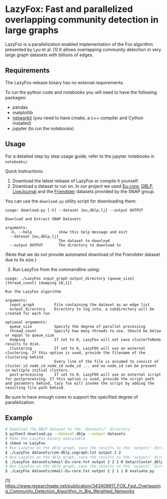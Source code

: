 # LazyFox: Fast and parallelized overlapping community detection in large graphs

LazyFox is a parallelization enabled implementation of the Fox algorithm presented by Lyu et al. [1]
It allows overlapping community detection in very large graph datasets with billions of edges.

## Requirements
The LazyFox release binary has no external requirements.

To run the python code and notebooks you will need to have the following packages:
- pandas
- matplotlib
- [networkit](https://github.com/networkit/networkit) (you need to have cmake, a c++ compiler and Cython installed)
- jupyter (to run the notebooks)

## Usage

For a detailed step by step usage guide, refer to the jupyter notebooks in `notebooks/`.

Quick Instructions:

1. Download the latest release of LazyFox or compile it yourself.
2. Download a dataset to run on. In our project we used 
[Eu-core](https://snap.stanford.edu/data/email-Eu-core.html),
[DBLP](https://snap.stanford.edu/data/com-DBLP.html),
[LiveJournal](https://snap.stanford.edu/data/com-LiveJournal.html) and the
[Friendster](https://snap.stanford.edu/data/com-Friendster.html) datasets provided by the SNAP group.

You can use the `download.py` utility script for downloading them:
```
usage: download.py [-h] --dataset {eu,dblp,lj} --output OUTPUT

Download and Extract SNAP Datasets

arguments:
  -h, --help            show this help message and exit
  --dataset {eu,dblp,lj}
                        The dataset to download
  --output OUTPUT       The directory to download to
```
(Note that we do not provide automated download of the Friendster dataset due to its size.)

3. Run LazyFox from the commandline using:
```
usage: ./LazyFox input_graph output_directory [queue_size] [thread_count] [dumping {0,1}]

Run the LazyFox algorithm

arguments:
  input_graph         File containing the dataset as an edge list
  output_directory    Directory to log into, a subdirectory will be created for each run

optional arguments:
  queue_size          Specify the degree of parallel processing
  thread_count        Specify how many threads to use. Should be below or equal to queue_size
  dumping             If set to 0, LazyFox will not save clusterToNode results to disk.
  clustering          If set to 0, LazyFOX will use an external clustering. If this option is used, provide the filename of the clustering behind.
                      Every line of the file is assumed to consist of cluster_id node_id node_id node_id ... and no node_id can be present in multiple initial clusters.
  post-processing     If set to 0, LazyFOX will use an external script for postprocessing. If this option is used, provide the script path and paramters behind, lazy fox will invoke the script by adding the resulting file path behind.
```


Be sure to have enough cores to support the specified degree of parallelization.

## Example
```bash
# Download the DBLP dataset to the 'datasets/' directory
$ python3 download.py --dataset dblp --output datasets
# Make the LazyFox binary executable
$ chmod +x LazyFox
# Run LazyFox on the dblp graph, save the results to the 'output/' directory using a queue size of 2 and a thread count of 2
$ ./LazyFox datasets/com-dblp.ungraph.txt output 2 2
# Run LazyFox on the dblp graph, save the results to the 'output/' directory using a queue size of 2 and a thread count of 2, enabled dumping and an (initiaal) clustering from the file cluster_dblp.txt and no external postprocessing
$ ./LazyFox datasets/email-Eu-core.txt output 2 2 1 0 data/cluster_dblp.txt
# Run LazyFox on the dblp graph, save the results to the 'output/' directory using a queue size of 2 and a thread count of 2, enabled dumping, the internal clustering algorithm and invoke the user provided evaluate.py with the result file name as parameter once the algorithm has run completely.
$ ./LazyFox datasets/email-Eu-core.txt output 2 2 1 1 0 evaluate.py
```

[1] https://www.researchgate.net/publication/343408917_FOX_Fast_Overlapping_Community_Detection_Algorithm_in_Big_Weighted_Networks
